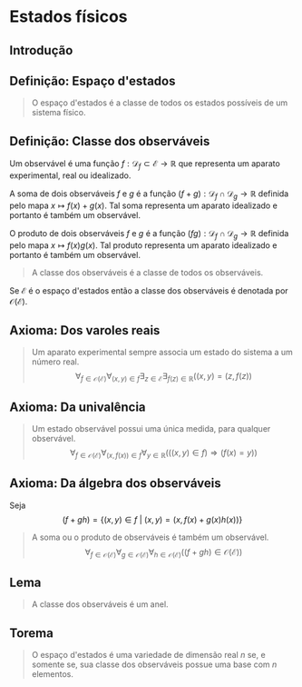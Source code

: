 # Estados físicos

## Introdução

## Definição: Espaço d'estados

> O espaço d'estados é a classe
> de todos os estados possíveis de um sistema físico.

## Definição: Classe dos observáveis

Um observável é uma função
$f:\mathcal D_f\subset\mathcal E\rightarrow\mathbb R$
que representa um aparato experimental, real ou idealizado.

A soma de dois observáveis $f$ e $g$ é a função
$(f+g):\mathcal D_f\cap\mathcal D_g\rightarrow\mathbb R$
definida pelo mapa
$x\mapsto f(x) + g(x)$.
Tal soma representa um aparato idealizado e portanto é também um observável.

O produto de dois observáveis $f$ e $g$ é a função
$(fg):\mathcal D_f\cap\mathcal D_g\rightarrow\mathbb R$
definida pelo mapa
$x\mapsto f(x) g(x)$.
Tal produto representa um aparato idealizado e portanto é também um observável.


> A classe dos observáveis é a classe de todos os observáveis.

Se $\mathcal E$ é o espaço d'estados então
a classe dos observáveis é denotada por $\mathcal O(\mathcal E)$.

## Axioma: Dos varoles reais

> Um aparato experimental sempre associa um estado do sistema
> a um número real.
> $$
\forall_{f\in\mathcal O(\mathcal E)}
\forall_{(x, y)\in f}
\exists_{z\in\mathcal E}
\exists_{f(z)\in\mathbb R}
((x, y) = (z, f(z))
$$

## Axioma: Da univalência

> Um estado observável possui uma única medida, para qualquer observável.
> $$
\forall_{f\in\mathcal O(\mathcal E)}
\forall_{(x, f(x))\in f}
\forall_{y\in\mathbb R}
(
   ((x, y)\in f)
   \Rightarrow
   (f(x) = y)
)
$$

## Axioma: Da álgebra dos observáveis

Seja
$$(f + g h) = \{(x, y)\in f ~|~ (x, y) = (x, f(x) + g(x) h(x))\}$$

> A soma ou o produto de observáveis é também um observável.
> $$
\forall_{f\in\mathcal O(\mathcal E)}
\forall_{g\in\mathcal O(\mathcal E)}
\forall_{h\in\mathcal O(\mathcal E)}
((f+g h)\in\mathcal O(\mathcal E))
$$

## Lema

> A classe dos observáveis é um anel.

## Torema

> O espaço d'estados é uma variedade de dimensão real $n$ se,
> e somente se,
> sua classe dos observáveis possue uma base com $n$ elementos.